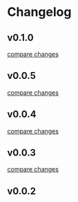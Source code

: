 # Changelog


## v0.1.0

[compare changes](https://github.com/devonik/nuxt-3-intercom/compare/v0.0.5...v0.1.0)

## v0.0.5

[compare changes](https://github.com/devonik/nuxt-3-intercom/compare/v0.0.4...v0.0.5)

## v0.0.4

[compare changes](https://github.com/devonik/nuxt-3-intercom/compare/v0.0.3...v0.0.4)

## v0.0.3

[compare changes](https://github.com/devonik/nuxt-3-intercom/compare/v0.0.2...v0.0.3)

## v0.0.2

